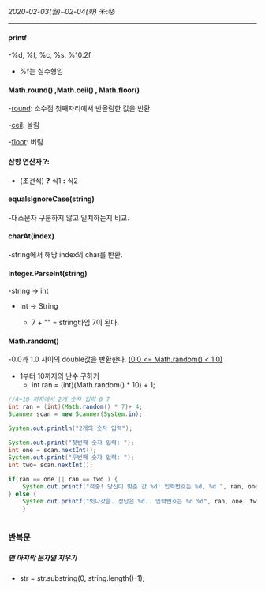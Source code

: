 *2020-02-03(월)~02-04(화)*  :sunny:::cold_sweat:

----------------

#### printf

 -%d, %f, %c, %s, %10.2f

* %f는 실수형임



#### Math.round() ,Math.ceil() , Math.floor()

-<u>round</u>: 소수점 첫째자리에서 반올림한 값을 반환

-<u>ceil</u>: 올림

-<u>floor</u>: 버림

#### 삼항 연산자 ?:

* (조건식) **?** 식1 **:** 식2



#### equalsIgnoreCase(string)

-대소문자 구분하지 않고 일치하는지 비교.



#### charAt(index)

-string에서 해당 index의 char를 반환.



#### Integer.ParseInt(string)

-string -> int

* Int -> String
  
  - 7 + "" = string타입 7이 된다.
  
  

#### Math.random()

-0.0과 1.0 사이의 double값을 반환한다. <u>(0.0 <= Math.random() < 1.0)</u>

* 1부터 10까지의 난수 구하기
  * int ran = (int)(Math.random() * 10) + 1;

```java
//4~10 까지에서 2개 숫자 입력 0 7
int ran = (int)(Math.random() * 7)+ 4;
Scanner scan = new Scanner(System.in);

System.out.println("2개의 숫자 입력");

System.out.print("첫번째 숫자 입력: ");
int one = scan.nextInt();
System.out.print("두번째 숫자 입력: ");
int two= scan.nextInt();
		
if(ran == one || ran == two ) {
	System.out.printf("적중! 당신이 맞춘 값 %d! 입력번호는 %d, %d ", ran, one, two);
} else {
	System.out.printf("빗나갔음. 정답은 %d.. 입력번호는 %d %d", ran, one, two);
	}
	
```



### 반복문



##### 맨 마지막 문자열 지우기

* str = str.substring(0, string.length()-1);







